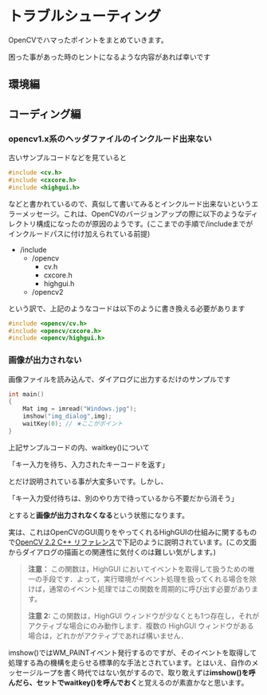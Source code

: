 # トラブルシューティング

OpenCVでハマったポイントをまとめていきます。

困った事があった時のヒントになるような内容があれば幸いです

## 環境編



## コーディング編

### opencv1.x系のヘッダファイルのインクルード出来ない

古いサンプルコードなどを見ていると

```c
#include <cv.h> 
#include <cxcore.h>
#include <highgui.h>
```

などと書かれているので、真似して書いてみるとインクルード出来ないというエラーメッセージ。これは、OpenCVのバージョンアップの際に以下のようなディレクトリ構成になったのが原因のようです。(ここまでの手順で/includeまでがインクルードパスに付け加えられている前提)

- /include
  - /opencv
    - cv.h
    - cxcore.h
    - highgui.h
  - /opencv2

という訳で、上記のようなコードは以下のように書き換える必要があります

```c
#include <opencv/cv.h> 
#include <opencv/cxcore.h>
#include <opencv/highgui.h>
```

### 画像が出力されない

画像ファイルを読み込んで、ダイアログに出力するだけのサンプルです

```cpp
int main()
{
    Mat img = imread("Windows.jpg");
    imshow("img_dialog",img);
    waitKey(0); // ★ここがポイント
}
```

上記サンプルコードの内、waitkey()について

「キー入力を待ち、入力されたキーコードを返す」

とだけ説明されている事が大変多いです。しかし、

「キー入力受付待ちは、別のやり方で待っているから不要だから消そう」

とすると**画像が出力されなくなる**という状態になります。

実は、これはOpenCVのGUI周りをやってくれるHighGUIの仕組みに関するもので[OpenCV 2.2 C++ リファレンス](http://opencv.jp/opencv-2svn/cpp/user_interface.html)で下記のように説明されています。(この文面からダイアログの描画との関連性に気付くのは難しい気がします。)

> **注意：** この関数は，HighGUI においてイベントを取得して扱うための唯一の手段です．よって，実行環境がイベント処理を扱ってくれる場合を除けば，通常のイベント処理ではこの関数を周期的に呼び出す必要があります。
>
> **注意 2:** この関数は，HighGUI ウィンドウが少なくとも1つ存在し，それがアクティブな場合にのみ動作します．複数の HighGUI ウィンドウがある場合は，どれかがアクティブであれば構いません．

imshow()ではWM_PAINTイベント発行するのですが、そのイベントを取得して処理する為の機構を走らせる標準的な手法とされています。とはいえ、自作のメッセージループを書く時代ではない気がするので、取り敢えずは**imshow()を呼んだら、セットでwaitkey()を呼んでおく**と覚えるのが素直かなと思います。